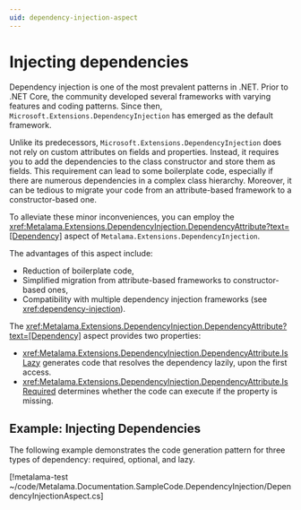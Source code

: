 ```yaml
---
uid: dependency-injection-aspect
---
```


# Injecting dependencies

Dependency injection is one of the most prevalent patterns in .NET. Prior to .NET Core, the community developed several frameworks with varying features and coding patterns. Since then, `Microsoft.Extensions.DependencyInjection` has emerged as the default framework.

Unlike its predecessors, `Microsoft.Extensions.DependencyInjection` does not rely on custom attributes on fields and properties. Instead, it requires you to add the dependencies to the class constructor and store them as fields. This requirement can lead to some boilerplate code, especially if there are numerous dependencies in a complex class hierarchy. Moreover, it can be tedious to migrate your code from an attribute-based framework to a constructor-based one.

To alleviate these minor inconveniences, you can employ the <xref:Metalama.Extensions.DependencyInjection.DependencyAttribute?text=[Dependency]> aspect of `Metalama.Extensions.DependencyInjection`.

The advantages of this aspect include:

* Reduction of boilerplate code,
* Simplified migration from attribute-based frameworks to constructor-based ones,
* Compatibility with multiple dependency injection frameworks (see <xref:dependency-injection>).

The <xref:Metalama.Extensions.DependencyInjection.DependencyAttribute?text=[Dependency]> aspect provides two properties:

* <xref:Metalama.Extensions.DependencyInjection.DependencyAttribute.IsLazy> generates code that resolves the dependency lazily, upon the first access.
* <xref:Metalama.Extensions.DependencyInjection.DependencyAttribute.IsRequired> determines whether the code can execute if the property is missing.


## Example: Injecting Dependencies

The following example demonstrates the code generation pattern for three types of dependency: required, optional, and lazy.

[!metalama-test ~/code/Metalama.Documentation.SampleCode.DependencyInjection/DependencyInjectionAspect.cs]

